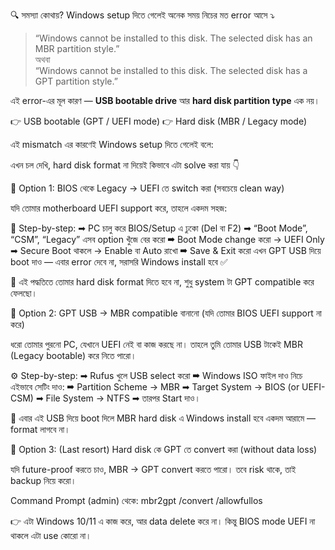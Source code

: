 🔍 সমস্যা কোথায়?
Windows setup দিতে গেলেই অনেক সময় নিচের মত error আসে ⤵️  
> “Windows cannot be installed to this disk. The selected disk has an MBR partition style.”  
অথবা  
> “Windows cannot be installed to this disk. The selected disk has a GPT partition style.”

এই error-এর মূল কারণ — **USB bootable drive** আর **hard disk partition type** এক নয়।

👉 USB bootable (GPT / UEFI mode)
👉 Hard disk (MBR / Legacy mode)

এই mismatch এর কারণেই Windows setup দিতে গেলেই বলে:

এখন চল দেখি, hard disk format না দিয়েই কিভাবে এটা solve করা যায় 👇


🧩 Option 1: BIOS থেকে Legacy → UEFI তে switch করা (সবচেয়ে clean way)

যদি তোমার motherboard UEFI support করে, তাহলে একদম সহজ:

🔧 Step-by-step:
➡ PC চালু করে BIOS/Setup এ ঢুকো (Del বা F2)
➡ “Boot Mode”, “CSM”, “Legacy” এসব option খুঁজে বের করো
➡ Boot Mode change করো → UEFI Only
➡ Secure Boot থাকলে → Enable বা Auto রাখো
➡ Save & Exit করো
এখন GPT USB দিয়ে boot দাও — এবার error দেবে না, সরাসরি Windows install হবে ✅

🧠 এই পদ্ধতিতে তোমার hard disk format দিতে হবে না, শুধু system টা GPT compatible করে ফেলছো।


🧩 Option 2: GPT USB → MBR compatible বানানো (যদি তোমার BIOS UEFI support না করে)

ধরো তোমার পুরনো PC, যেখানে UEFI নেই বা কাজ করছে না। তাহলে তুমি তোমার USB টাকেই MBR (Legacy bootable) করে নিতে পারো।

⚙️ Step-by-step:
➡ Rufus খুলে USB select করো
➡ Windows ISO ফাইল দাও
নিচে এইভাবে সেটিং দাও:
➡ Partition Scheme → MBR
➡ Target System → BIOS (or UEFI-CSM)
➡ File System → NTFS
➡ তারপর Start দাও।

🔹 এবার এই USB দিয়ে boot দিলে MBR hard disk এ Windows install হবে একদম আরামে — format লাগবে না।


🧩 Option 3: (Last resort) Hard disk কে GPT তে convert করা (without data loss)

যদি future-proof করতে চাও, MBR → GPT convert করতে পারো।
তবে risk থাকে, তাই backup নিয়ে করো।

Command Prompt (admin) থেকে:
mbr2gpt /convert /allowfullos


👉 এটা Windows 10/11 এ কাজ করে, আর data delete করে না।
কিন্তু BIOS mode UEFI না থাকলে এটা use কোরো না। 
 
